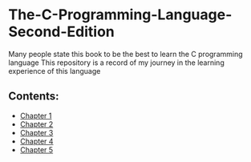 # The-C-Programming-Language-Second-Edition
Many people state this book to be the best to learn the C programming language
This repository is a record of my journey in the learning experience of this language
## Contents:
- [Chapter 1](https://github.com/JonasCandido/The-C-Programming-Language-Second-Edition/tree/main/ch01)
- [Chapter 2](https://github.com/JonasCandido/The-C-Programming-Language-Second-Edition/tree/main/ch02)
- [Chapter 3](https://github.com/JonasCandido/The-C-Programming-Language-Second-Edition/tree/main/ch03)
- [Chapter 4](https://github.com/JonasCandido/The-C-Programming-Language-Second-Edition/tree/main/ch04)
- [Chapter 5](https://github.com/JonasCandido/The-C-Programming-Language-Second-Edition/tree/main/ch05)
